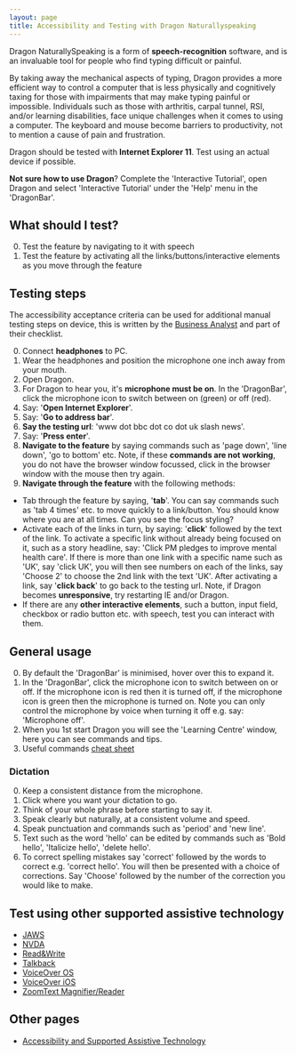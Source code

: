 ```yaml
---
layout: page
title: Accessibility and Testing with Dragon Naturallyspeaking
---
```


Dragon NaturallySpeaking is a form of **speech-recognition** software, and is an invaluable tool for people who find typing difficult or painful. 

By taking away the mechanical aspects of typing, Dragon provides a more efficient way to control a computer that is less physically and cognitively taxing for those with impairments that may make typing painful or impossible. Individuals such as those with arthritis, carpal tunnel, RSI, and/or learning disabilities, face unique challenges when it comes to using a computer. The keyboard and mouse become barriers to productivity, not to mention a cause of pain and frustration.

Dragon should be tested with **Internet Explorer 11**. Test using an actual device if possible.

**Not sure how to use Dragon**? Complete the 'Interactive Tutorial', open Dragon and select 'Interactive Tutorial' under the 'Help' menu in the 'DragonBar'.

## What should I test?

0. Test the feature by navigating to it with speech
1. Test the feature by activating all the links/buttons/interactive elements as you move through the feature

## Testing steps

The accessibility acceptance criteria can be used for additional manual testing steps on device, this is written by the [Business Analyst](accessibility-news-and-business-analysts) and part of their checklist.

0. Connect **headphones** to PC.
1. Wear the headphones and position the microphone one inch away from your mouth.
1. Open Dragon.
2. For Dragon to hear you, it's **microphone must be on**. In the 'DragonBar', click the microphone icon to switch between on (green) or off (red).
3. Say: '**Open Internet Explorer**'.
4. Say: '**Go to address bar**'.
5. **Say the testing url**: 'www dot bbc dot co dot uk slash news'.
6. Say: '**Press enter**'.
7. **Navigate to the feature** by saying commands such as 'page down', 'line down', 'go to bottom' etc. Note, if these **commands are not working**, you do not have the browser window focussed, click in the browser window with the mouse then try again.
8. **Navigate through the feature** with the following methods:
- Tab through the feature by saying, '**tab**'. You can say commands such as 'tab 4 times' etc. to move quickly to a link/button. You should know where you are at all times. Can you see the focus styling?
- Activate each of the links in turn, by saying: '**click**' followed by the text of the link. To activate a specific link without already being focused on it, such as a story headline, say: 'Click PM pledges to improve mental health care'. If there is more than one link with a specific name such as 'UK', say 'click UK', you will then see numbers on each of the links, say 'Choose 2' to choose the 2nd link with the text 'UK'. After activating a link, say '**click back**' to go back to the testing url. Note, if Dragon becomes **unresponsive**, try restarting IE and/or Dragon.
- If there are any **other interactive elements**, such a button, input field, checkbox or radio button etc. with speech, test you can interact with them.

## General usage

0. By default the 'DragonBar' is minimised, hover over this to expand it.
1. In the 'DragonBar', click the microphone icon to switch between on or off. If the microphone icon is red then it is turned off, if the microphone icon is green then the microphone is turned on. Note you can only control the microphone by voice when turning it off e.g. say: 'Microphone off'.
2. When you 1st start Dragon you will see the 'Learning Centre' window, here you can see commands and tips.
3. Useful commands [cheat sheet](http://www.nuance.co.uk/ucmprod/groups/corporate/@web-enus/documents/collateral/dns13commandcheatsheet.pdf) 

### Dictation

0. Keep a consistent distance from the microphone.
1. Click where you want your dictation to go.
2. Think of your whole phrase before starting to say it.
3. Speak clearly but naturally, at a consistent volume and speed.
4. Speak punctuation and commands such as 'period' and 'new line'.
5. Text such as the word 'hello' can be edited by commands such as 'Bold hello', 'Italicize hello', 'delete hello'.
6. To correct spelling mistakes say 'correct' followed by the words to correct e.g. 'correct hello'. You will then be presented with a choice of corrections. Say 'Choose' followed by the number of the correction you would like to make.

## Test using other supported assistive technology

- [JAWS](accessibility-and-testing-with-jaws)
- [NVDA](accessibility-and-testing-with-nvda)
- [Read&Write](accessibility-and-testing-with-read-and-write)
- [Talkback](accessibility-and-testing-with-talkback)
- [VoiceOver OS](accessibility-and-testing-with-voiceover-os)
- [VoiceOver iOS](accessibility-and-testing-with-voiceover-ios)
- [ZoomText Magnifier/Reader](accessibility-and-testing-with-zoomtext)

## Other pages

- [Accessibility and Supported Assistive Technology](accessibility-and-supported-assistive-technology)